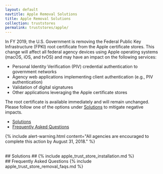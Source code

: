 ```yaml
---
layout: default
navtitle: Apple Removal Solutions
title: Apple Removal Solutions
collection: truststores
permalink: truststores/apple/
---
```

In FY 2019, the U.S. Government is removing the Federal Public Key Infrastructure (FPKI) root certificate from the Apple certificate stores. This change will affect all federal agency devices using Apple operating systems (macOS, iOS, and tvOS) and may have an impact on the following services:  

- Personal Identity Verification (PIV) credential authentication to government networks
- Agency web applications implementing client authentication (e.g., PIV authentication)
- Validation of digital signatures
- Other applications leveraging the Apple certificate stores

The root certificate is available immediately and will remain unchanged. Please follow one of the options under [Solutions](#solutions) to mitigate negative impacts. 
- [Solutions](#solutions)
- [Frequently Asked Questions](#frequently-asked-questions)

{% include alert-warning.html content="All agencies are encouraged to complete this action by August 31, 2018." %} 

<br>
## Solutions ##
{% include apple_trust_store_installation.md %}

<br>
## Frequently Asked Questions 
{% include apple_trust_store_removal_faqs.md %}
